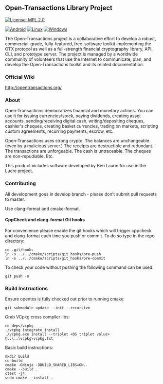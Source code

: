## Open-Transactions Library Project

[![License: MPL 2.0](https://img.shields.io/badge/License-MPL%202.0-brightgreen.svg)](https://opensource.org/licenses/MPL-2.0)

[![Android](https://github.com/open-transactions/opentxs/workflows/Android/badge.svg)](https://github.com/Open-Transactions/opentxs/actions)
[![Linux](https://github.com/open-transactions/opentxs/workflows/Linux/badge.svg)](https://github.com/Open-Transactions/opentxs/actions)
[![Windows](https://github.com/open-transactions/opentxs/workflows/Windows/badge.svg)](https://github.com/Open-Transactions/opentxs/actions)

The Open-Transactions project is a collaborative effort to develop a robust,
commercial-grade, fully-featured, free-software toolkit implementing the OTX
protocol as well as a full-strength financial cryptography library, API, CLI,
and prototype server. The project is managed by a worldwide community of
volunteers that use the Internet to communicate, plan, and develop the
Open-Transactions toolkit and its related documentation.

### Official Wiki

http://opentransactions.org/

### About

Open-Transactions democratizes financial and monetary actions. You can use it
for issuing currencies/stock, paying dividends, creating asset accounts,
sending/receiving digital cash, writing/depositing cheques, cashier's cheques,
creating basket currencies, trading on markets, scripting custom agreements,
recurring payments, escrow, etc.

Open-Transactions uses strong crypto. The balances are unchangeable (even by a
malicious server.) The receipts are destructible and redundant. The transactions
are unforgeable. The cash is untraceable. The cheques are non-repudiable. Etc.

This product includes software developed by Ben Laurie for use in the Lucre
project.

### Contributing

All development goes in develop branch - please don't submit pull requests to
master.

Use clang-format and cmake-format.

#### CppCheck and clang-format Git hooks

For convenience please enable the git hooks which will trigger cppcheck and
clang-format each time you push or commit. To do so type in the repo directory:

    cd .git/hooks
    ln -s ../../cmake/scripts/git_hooks/pre-push
    ln -s ../../cmake/scripts/git_hooks/pre-commit

To check your code without pushing the following command can be used:

    git push -n

### Build Instructions

Ensure opentxs is fully checked out prior to running cmake:

    git submodule update --init --recursive

Grab VCpkg cross compiler libs:

    cd deps/vcpkg
    ./vcpkg integrate install
    ./vcpkg.exe install --triplet <OS triplet value>  @..\..\vcpkg\vcpkg.txt

Basic build instructions:

    mkdir build
    cd build
    cmake -GNinja -DBUILD_SHARED_LIBS=ON..
    cmake --build .
    ctest -j4
    sudo cmake --install .
